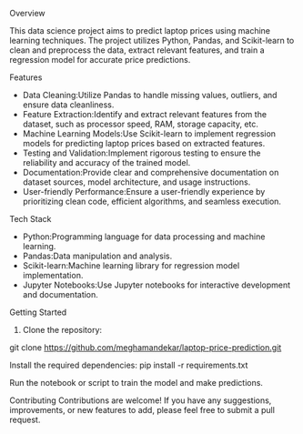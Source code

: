 Overview

This data science project aims to predict laptop prices using machine learning techniques. The project utilizes Python, Pandas, and Scikit-learn to clean and preprocess the data, extract relevant features, and train a regression model for accurate price predictions.

Features

- Data Cleaning:Utilize Pandas to handle missing values, outliers, and ensure data cleanliness.
- Feature Extraction:Identify and extract relevant features from the dataset, such as processor speed, RAM, storage capacity, etc.
- Machine Learning Models:Use Scikit-learn to implement regression models for predicting laptop prices based on extracted features.
- Testing and Validation:Implement rigorous testing to ensure the reliability and accuracy of the trained model.
- Documentation:Provide clear and comprehensive documentation on dataset sources, model architecture, and usage instructions.
- User-friendly Performance:Ensure a user-friendly experience by prioritizing clean code, efficient algorithms, and seamless execution.

Tech Stack

- Python:Programming language for data processing and machine learning.
- Pandas:Data manipulation and analysis.
- Scikit-learn:Machine learning library for regression model implementation.
- Jupyter Notebooks:Use Jupyter notebooks for interactive development and documentation.

Getting Started

1. Clone the repository:

git clone https://github.com/meghamandekar/laptop-price-prediction.git

Install the required dependencies:
pip install -r requirements.txt

Run the notebook or script to train the model and make predictions.

Contributing
Contributions are welcome! If you have any suggestions, improvements, or new features to add, please feel free to submit a pull request.
